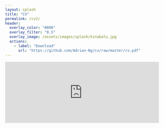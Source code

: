 ```yaml
---
layout: splash
title: "CV"
permalink: /cv2/
header:
  overlay_color: "#000"
  overlay_filter: "0.5"
  overlay_image: /assets/images/splash/kinabalu.jpg
  actions:
    - label: "Download"
      url: "https://github.com/Adrian-Ng/cv/raw/master/cv.pdf"
---
```

<embed src="https://drive.google.com/viewerng/viewer?embedded=true&url=https://github.com/Adrian-Ng/cv/raw/master/cv.pdf" width="100%" scrolling="no" height="200">

